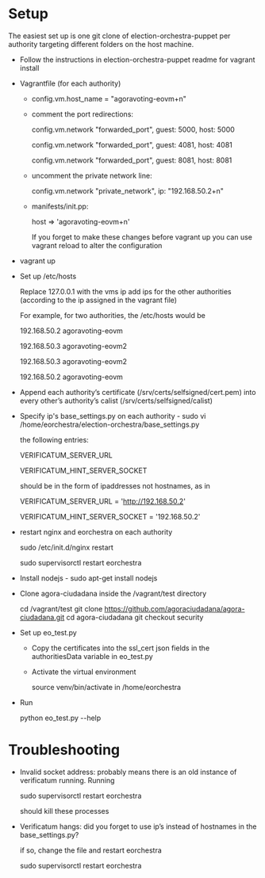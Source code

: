 Setup
=====

The easiest set up is one git clone of election-orchestra-puppet per authority targeting different folders on the host machine. 

* Follow the instructions in election-orchestra-puppet readme for vagrant install

* Vagrantfile (for each authority)

    * config.vm.host_name = "agoravoting-eovm+n"

    * comment the port redirections:

        config.vm.network "forwarded_port", guest: 5000, host: 5000
        
        config.vm.network "forwarded_port", guest: 4081, host: 4081
        
        config.vm.network "forwarded_port", guest: 8081, host: 8081

    * uncomment the private network line:

        config.vm.network "private_network", ip: "192.168.50.2+n"    

    * manifests/init.pp:

        host => 'agoravoting-eovm+n'

        If you forget to make these changes before vagrant up you can use vagrant reload to alter the configuration

* vagrant up

* Set up /etc/hosts

    Replace 127.0.0.1 with the vms ip 
    add ips for the other authorities (according to the ip assigned in the vagrant file)

    For example, for two authorities, the /etc/hosts would be

    192.168.50.2 agoravoting-eovm

    192.168.50.3 agoravoting-eovm2

    
    192.168.50.3 agoravoting-eovm2

    192.168.50.2 agoravoting-eovm

* Append each authority’s certificate (/srv/certs/selfsigned/cert.pem) into every other’s authority’s calist (/srv/certs/selfsigned/calist)

* Specify ip's base_settings.py on each authority - sudo vi /home/eorchestra/election-orchestra/base_settings.py

    the following entries:

    VERIFICATUM_SERVER_URL 

    VERIFICATUM_HINT_SERVER_SOCKET 

    should be in the form of ipaddresses not hostnames, as in

    VERIFICATUM_SERVER_URL = 'http://192.168.50.2'

    VERIFICATUM_HINT_SERVER_SOCKET = '192.168.50.2'

* restart nginx and eorchestra on each authority 

    sudo /etc/init.d/nginx restart

    sudo supervisorctl restart eorchestra

* Install nodejs - sudo apt-get install nodejs

* Clone agora-ciudadana inside the /vagrant/test directory

     cd /vagrant/test
     git clone https://github.com/agoraciudadana/agora-ciudadana.git
     cd agora-ciudadana
     git checkout security 

* Set up eo_test.py

    * Copy the certificates into the ssl_cert json fields in the authoritiesData variable in eo_test.py

    * Activate the virtual environment

      source venv/bin/activate in /home/eorchestra

* Run

    python eo_test.py --help
 

Troubleshooting
========

* Invalid socket address: probably means there is an old instance of verificatum running. Running

    sudo supervisorctl restart eorchestra

    should kill these processes

* Verificatum hangs: did you forget to use ip’s instead of hostnames in the base_settings.py?

    if so, change the file and restart eorchestra

    sudo supervisorctl restart eorchestra